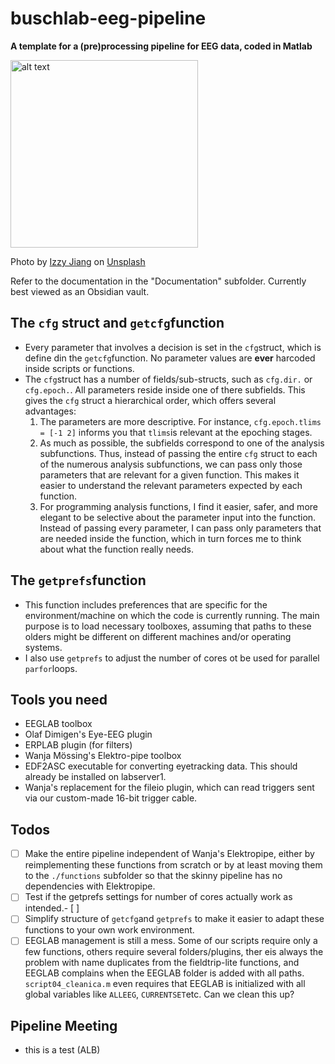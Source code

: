 # buschlab-eeg-pipeline

**A template for a (pre)processing pipeline for EEG data, coded in Matlab**

<img src="./documentation\izzy-jiang-PMZb2JDSKGY-unsplash.jpg" alt="alt text" width="300">

Photo by <a href="https://unsplash.com/@izzyjiang?utm_source=unsplash&utm_medium=referral&utm_content=creditCopyText">Izzy Jiang</a> on <a href="https://unsplash.com/?utm_source=unsplash&utm_medium=referral&utm_content=creditCopyText">Unsplash</a>

Refer to the documentation in the "Documentation" subfolder. Currently best viewed as an Obsidian vault.








## The `cfg` struct and `getcfg`function

- Every parameter that involves a decision is set in the `cfg`struct, which is define din the `getcfg`function. No parameter values are **ever** harcoded inside scripts or functions.
- The `cfg`struct has a number of fields/sub-structs, such as `cfg.dir.` or `cfg.epoch.`. All parameters reside inside one of there subfields. This gives the `cfg` struct a hierarchical order, which offers several advantages:
  1. The parameters are more descriptive. For instance, `cfg.epoch.tlims = [-1 2]` informs you that `tlims`is relevant at the epoching stages.
  2. As much as possible, the subfields correspond to one of the analysis subfunctions. Thus, instead of passing the entire `cfg` struct to each of the numerous analysis subfunctions, we can pass only those parameters that are relevant for a given function. This makes it easier to understand the relevant parameters expected by each function.
  3. For programming analysis functions, I find it easier, safer, and more elegant to be selective about the parameter input into the function. Instead of passing every parameter, I can pass only parameters that are needed inside the function, which in turn forces me to think about what the function really needs.

## The `getprefs`function

- This function includes preferences that are specific for the environment/machine on which the code is currently running. The main purpose is to load necessary toolboxes, assuming that paths to these olders might be different on different machines and/or operating systems.
- I also use `getprefs` to adjust the number of cores ot be used for parallel `parfor`loops.

## Tools you need

- EEGLAB toolbox
- Olaf Dimigen's Eye-EEG plugin
- ERPLAB plugin (for filters)
- Wanja Mössing's Elektro-pipe toolbox
- EDF2ASC executable for converting eyetracking data. This should already be installed on labserver1.
- Wanja's replacement for the fileio plugin, which can read triggers sent via our custom-made 16-bit trigger cable. 

## Todos

- [ ] Make the entire pipeline independent of Wanja's Elektropipe, either by reimplementing these functions from scratch or by at least moving them to the `./functions` subfolder so that the skinny pipeline has no dependencies with Elektropipe.
- [ ] Test if the getprefs settings for number of cores actually work as intended.- [ ] 
- [ ] Simplify structure of `getcfg`and `getprefs` to make it easier to adapt these functions to your own work environment.
- [ ] EEGLAB management is still a mess. Some of our scripts require only a few functions, others require several folders/plugins, ther eis always the problem with name duplicates from the fieldtrip-lite functions, and EEGLAB complains when the EEGLAB folder is added with all paths. `script04_cleanica.m` even requires that EEGLAB is initialized with all global variables like `ALLEEG`, `CURRENTSET`etc.  Can we clean this up?

## Pipeline Meeting

- this is a test (ALB)
